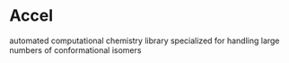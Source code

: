 # Accel
automated computational chemistry library specialized for handling large numbers of conformational isomers